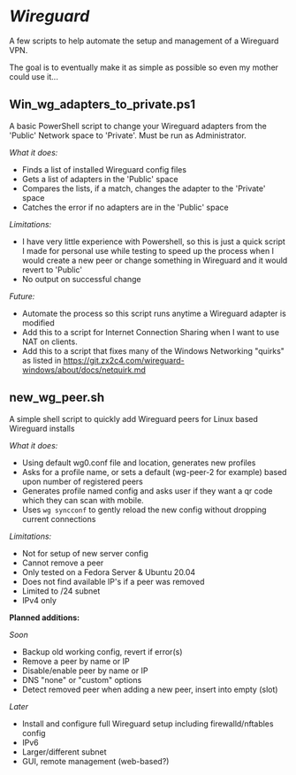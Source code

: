 # ***Wireguard***

A few scripts to help automate the setup and management of a Wireguard VPN.

The goal is to eventually make it as simple as possible so even my mother could use it...

## Win_wg_adapters_to_private.ps1

A basic PowerShell script to change your Wireguard adapters from the 'Public' Network space to 'Private'. Must be run as Administrator.

*What it does:*
- Finds a list of installed Wireguard config files
- Gets a list of adapters in the 'Public' space
- Compares the lists, if a match, changes the adapter to the 'Private' space
- Catches the error if no adapters are in the 'Public' space

*Limitations:*
- I have very little experience with Powershell, so this is just a quick script I made for personal use while testing to speed up the process when I would create a new peer or change something in Wireguard and it would revert to 'Public'
- No output on successful change

*Future:*
- Automate the process so this script runs anytime a Wireguard adapter is modified
- Add this to a script for Internet Connection Sharing when I want to use NAT on clients.
- Add this to a script that fixes many of the Windows Networking "quirks" as listed in https://git.zx2c4.com/wireguard-windows/about/docs/netquirk.md

## new_wg_peer.sh

A simple shell script to quickly add Wireguard peers for Linux based Wireguard installs

*What it does:*
- Using default wg0.conf file and location, generates new profiles
- Asks for a profile name, or sets a default (wg-peer-2 for example) based upon number of registered peers
- Generates profile named config and asks user if they want a qr code which they can scan with mobile.
- Uses ```wg syncconf``` to gently reload the new config without dropping current connections

*Limitations:*
- Not for setup of new server config
- Cannot remove a peer
- Only tested on a Fedora Server & Ubuntu 20.04
- Does not find available IP's if a peer was removed
- Limited to /24 subnet
- IPv4 only

**Planned additions:**

*Soon*
- Backup old working config, revert if error(s)
- Remove a peer by name or IP
- Disable/enable peer by name or IP
- DNS "none" or "custom" options
- Detect removed peer when adding a new peer, insert into empty (slot)

*Later*
- Install and configure full Wireguard setup including firewalld/nftables config
- IPv6
- Larger/different subnet
- GUI, remote management (web-based?)
